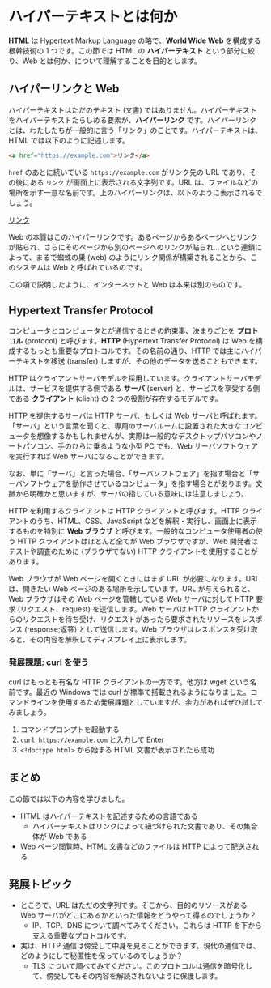 # ハイパーテキストとは何か

**HTML** は Hypertext Markup Language の略で、**World Wide Web** を構成する根幹技術の 1 つです。この節では HTML の **ハイパーテキスト** という部分に絞り、Web とは何か、について理解することを目的とします。

## ハイパーリンクと Web

ハイパーテキストはただのテキスト (文書) ではありません。ハイパーテキストをハイパーテキストたらしめる要素が、**ハイパーリンク** です。ハイパーリンクとは、わたしたちが一般的に言う「リンク」のことです。ハイパーテキストは、HTML では以下のように記述します。

```html
<a href="https://example.com">リンク</a>
```

`href` のあとに続いている `https://example.com` がリンク先の URL であり、その後にある `リンク` が画面上に表示される文字列です。URL は、ファイルなどの場所を示す一意な名前です。上のハイパーリンクは、以下のように表示されるでしょう。

<a href="https://example.com">リンク</a>

Web の本質はこのハイパーリンクです。あるページからあるページへとリンクが貼られ、さらにそのページから別のページへのリンクが貼られ…という連鎖によって、まるで蜘蛛の巣 (web) のようにリンク関係が構築されることから、このシステムは Web と呼ばれているのです。

この項で説明したように、インターネットと Web は本来は別のものです。

## Hypertext Transfer Protocol

コンピュータとコンピュータとが通信するときの約束事、決まりごとを **プロトコル** (protocol) と呼びます。**HTTP** (Hypertext Transfer Protocol) は Web を構成するもっとも重要なプロトコルです。その名前の通り、HTTP では主にハイパーテキストを移送 (transfer) しますが、その他のデータを送ることもできます。

HTTP はクライアントサーバモデルを採用しています。クライアントサーバモデルは、サービスを提供する側である **サーバ** (server) と、サービスを享受する側である **クライアント** (client) の 2 つの役割が存在するモデルです。

HTTP を提供するサーバは HTTP サーバ、もしくは Web サーバと呼ばれます。「サーバ」という言葉を聞くと、専用のサーバルームに設置された大きなコンピュータを想像するかもしれませんが、実際は一般的なデスクトップパソコンやノートパソコン、手のひらに乗るような小型 PC でも、Web サーバソフトウェアを実行すれば Web サーバになることができます。

なお、単に「サーバ」と言った場合、「サーバソフトウェア」を指す場合と「サーバソフトウェアを動作させているコンピュータ」を指す場合とがあります。文脈から明確かと思いますが、サーバの指している意味には注意しましょう。

HTTP を利用するクライアントは HTTP クライアントと呼びます。HTTP クライアントのうち、HTML、CSS、JavaScript などを解釈・実行し、画面上に表示するものを特別に **Web ブラウザ** と呼びます。一般的なコンピュータ使用者の使う HTTP クライアントはほとんど全てが Web ブラウザですが、Web 開発者はテストや調査のために (ブラウザでない) HTTP クライアントを使用することがあります。

Web ブラウザが Web ページを開くときにはまず URL が必要になります。URL は、開きたい Web ページのある場所を示しています。URL が与えられると、Web ブラウザはその Web ページを管轄している Web サーバに対して HTTP 要求 (リクエスト、request) を送信します。Web サーバは HTTP クライアントからのリクエストを待ち受け、リクエストがあったら要求されたリソースをレスポンス (response;返答) として送信します。Web ブラウザはレスポンスを受け取ると、その内容を解釈してディスプレイ上に表示します。

### 発展課題: curl を使う

curl はもっとも有名な HTTP クライアントの一方です。他方は wget という名前です。最近の Windows では curl が標準で搭載されるようになりました。コマンドラインを使用するため発展課題としていますが、余力があればぜひ試してみましょう。

1. コマンドプロンプトを起動する
1. `curl https://example.com` と入力して Enter
1. `<!doctype html>` から始まる HTML 文書が表示されたら成功

## まとめ

この節では以下の内容を学びました。

- HTML はハイパーテキストを記述するための言語である
  - ハイパーテキストはリンクによって紐づけられた文書であり、その集合体が Web である
- Web ページ閲覧時、HTML 文書などのファイルは HTTP によって配送される

## 発展トピック

- ところで、URL はただの文字列です。そこから、目的のリソースがある Web サーバがどこにあるかといった情報をどうやって得るのでしょうか？
  - IP、TCP、DNS について調べてみてください。これらは HTTP を下から支える重要なプロトコルです。
- 実は、HTTP 通信は傍受して中身を見ることができます。現代の通信では、どのようにして秘匿性を保っているのでしょうか？
  - TLS について調べてみてください。このプロトコルは通信を暗号化して、傍受してもその内容を解読されないように保護します。
